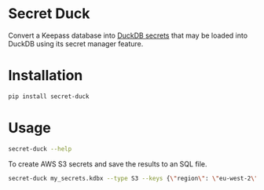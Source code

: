 # Secret Duck

Convert a Keepass database into [DuckDB secrets](https://duckdb.org/docs/configuration/secrets_manager.html) that may
be loaded into DuckDB using its secret manager feature.

# Installation

```bash
pip install secret-duck
```

# Usage

```bash
secret-duck --help
```

To create AWS S3 secrets and save the results to an SQL file.

```bash
secret-duck my_secrets.kdbx --type S3 --keys {\"region\": \"eu-west-2\", \"endpoint\": \"s3.amazonaws.com\"} > secrets.sql
```
